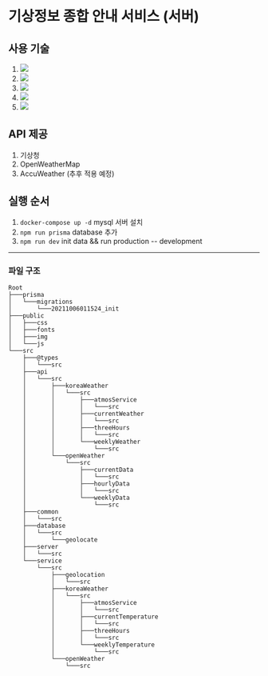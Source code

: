 # 기상정보 종합 안내 서비스 (서버)

## 사용 기술
1. <img src="https://img.shields.io/badge/Express-000000?style=flat-square&logo=Express&logoColor=white"/>
2. <img src="https://img.shields.io/badge/Prisma-2D3748?style=flat-square&logo=Prisma&logoColor=white"/>
3. <img src="https://img.shields.io/badge/TypeScript-blue?style=flat-square&logo=TypeScript&logoColor=white"/>
4. <img src="https://img.shields.io/badge/lodash-3492FF?style=flat-square&logo=lodash&logoColor=white"/>
5. <img src="https://img.shields.io/badge/Docker-2496ED?style=flat-square&logo=Docker&logoColor=white"/>

## API 제공
1. 기상청
2. OpenWeatherMap
3. AccuWeather (추후 적용 예정)

## 실행 순서
1. ```docker-compose up -d``` mysql 서버 설치
2. ```npm run prisma``` database 추가
3. ```npm run dev``` init data && run production -- development

---

### 파일 구조
```
Root
├───prisma
│   └───migrations
│       └───20211006011524_init
├───public
│   ├───css
│   ├───fonts
│   ├───img
│   └───js
└───src
    ├───@types
    │   └───src
    ├───api
    │   └───src
    │       ├───koreaWeather
    │       │   └───src
    │       │       ├───atmosService
    │       │       │   └───src
    │       │       ├───currentWeather
    │       │       │   └───src
    │       │       ├───threeHours
    │       │       │   └───src
    │       │       └───weeklyWeather
    │       │           └───src
    │       └───openWeather
    │           └───src
    │               ├───currentData
    │               │   └───src
    │               ├───hourlyData
    │               │   └───src
    │               └───weeklyData
    │                   └───src
    ├───common
    │   └───src
    ├───database
    │   └───src
    │       └───geolocate
    ├───server
    │   └───src
    └───service
        └───src
            ├───geolocation
            │   └───src
            ├───koreaWeather
            │   └───src
            │       ├───atmosService
            │       │   └───src
            │       ├───currentTemperature
            │       │   └───src
            │       ├───threeHours
            │       │   └───src
            │       └───weeklyTemperature
            │           └───src
            └───openWeather
                └───src

```